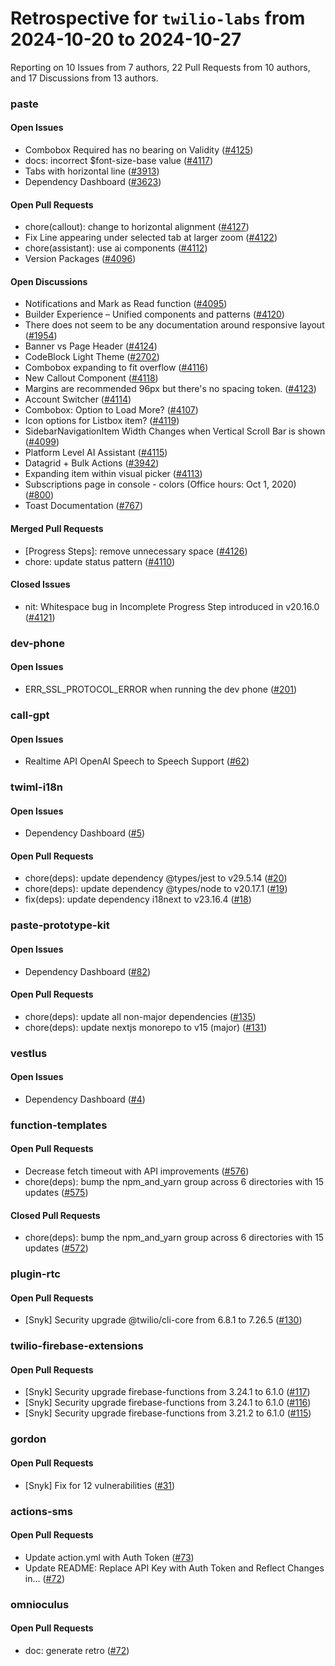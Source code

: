 # Retrospective for `twilio-labs` from 2024-10-20 to 2024-10-27

Reporting on 10 Issues from 7 authors, 22 Pull Requests from 10 authors, and 17 Discussions from 13 authors.


### paste

#### Open Issues

- Combobox Required has no bearing on Validity ([#4125](https://github.com/twilio-labs/paste/issues/4125))
- docs: incorrect $font-size-base value ([#4117](https://github.com/twilio-labs/paste/issues/4117))
- Tabs with horizontal line ([#3913](https://github.com/twilio-labs/paste/issues/3913))
- Dependency Dashboard ([#3623](https://github.com/twilio-labs/paste/issues/3623))

#### Open Pull Requests

- chore(callout): change to horizontal alignment ([#4127](https://github.com/twilio-labs/paste/pull/4127))
- Fix Line appearing under selected tab at larger zoom ([#4122](https://github.com/twilio-labs/paste/pull/4122))
- chore(assistant): use ai components ([#4112](https://github.com/twilio-labs/paste/pull/4112))
- Version Packages ([#4096](https://github.com/twilio-labs/paste/pull/4096))

#### Open Discussions

- Notifications and Mark as Read function ([#4095](https://github.com/twilio-labs/paste/discussions/4095))
- Builder Experience – Unified components and patterns ([#4120](https://github.com/twilio-labs/paste/discussions/4120))
- There does not seem to be any documentation around responsive layout ([#1954](https://github.com/twilio-labs/paste/discussions/1954))
- Banner vs Page Header ([#4124](https://github.com/twilio-labs/paste/discussions/4124))
- CodeBlock Light Theme ([#2702](https://github.com/twilio-labs/paste/discussions/2702))
- Combobox expanding to fit overflow ([#4116](https://github.com/twilio-labs/paste/discussions/4116))
- New Callout Component ([#4118](https://github.com/twilio-labs/paste/discussions/4118))
- Margins are recommended 96px but there's no spacing token. ([#4123](https://github.com/twilio-labs/paste/discussions/4123))
- Account Switcher ([#4114](https://github.com/twilio-labs/paste/discussions/4114))
- Combobox: Option to Load More? ([#4107](https://github.com/twilio-labs/paste/discussions/4107))
- Icon options for Listbox item? ([#4119](https://github.com/twilio-labs/paste/discussions/4119))
- SidebarNavigationItem Width Changes when Vertical Scroll Bar is shown ([#4099](https://github.com/twilio-labs/paste/discussions/4099))
- Platform Level AI Assistant ([#4115](https://github.com/twilio-labs/paste/discussions/4115))
- Datagrid + Bulk Actions ([#3942](https://github.com/twilio-labs/paste/discussions/3942))
- Expanding item within visual picker ([#4113](https://github.com/twilio-labs/paste/discussions/4113))
- Subscriptions page in console - colors (Office hours: Oct 1, 2020) ([#800](https://github.com/twilio-labs/paste/discussions/800))
- Toast Documentation ([#767](https://github.com/twilio-labs/paste/discussions/767))

#### Merged Pull Requests

- [Progress Steps]: remove unnecessary space ([#4126](https://github.com/twilio-labs/paste/pull/4126))
- chore: update status pattern ([#4110](https://github.com/twilio-labs/paste/pull/4110))

#### Closed Issues

- nit: Whitespace bug in Incomplete Progress Step introduced in v20.16.0 ([#4121](https://github.com/twilio-labs/paste/issues/4121))

### dev-phone

#### Open Issues

- ERR_SSL_PROTOCOL_ERROR when running the dev phone ([#201](https://github.com/twilio-labs/dev-phone/issues/201))

### call-gpt

#### Open Issues

- Realtime API OpenAI Speech to Speech Support ([#62](https://github.com/twilio-labs/call-gpt/issues/62))

### twiml-i18n

#### Open Issues

- Dependency Dashboard ([#5](https://github.com/twilio-labs/twiml-i18n/issues/5))

#### Open Pull Requests

- chore(deps): update dependency @types/jest to v29.5.14 ([#20](https://github.com/twilio-labs/twiml-i18n/pull/20))
- chore(deps): update dependency @types/node to v20.17.1 ([#19](https://github.com/twilio-labs/twiml-i18n/pull/19))
- fix(deps): update dependency i18next to v23.16.4 ([#18](https://github.com/twilio-labs/twiml-i18n/pull/18))

### paste-prototype-kit

#### Open Issues

- Dependency Dashboard ([#82](https://github.com/twilio-labs/paste-prototype-kit/issues/82))

#### Open Pull Requests

- chore(deps): update all non-major dependencies ([#135](https://github.com/twilio-labs/paste-prototype-kit/pull/135))
- chore(deps): update nextjs monorepo to v15 (major) ([#131](https://github.com/twilio-labs/paste-prototype-kit/pull/131))

### vestlus

#### Open Issues

- Dependency Dashboard ([#4](https://github.com/twilio-labs/vestlus/issues/4))

### function-templates

#### Open Pull Requests

- Decrease fetch timeout with API improvements ([#576](https://github.com/twilio-labs/function-templates/pull/576))
- chore(deps): bump the npm_and_yarn group across 6 directories with 15 updates ([#575](https://github.com/twilio-labs/function-templates/pull/575))

#### Closed Pull Requests

- chore(deps): bump the npm_and_yarn group across 6 directories with 15 updates ([#572](https://github.com/twilio-labs/function-templates/pull/572))

### plugin-rtc

#### Open Pull Requests

- [Snyk] Security upgrade @twilio/cli-core from 6.8.1 to 7.26.5 ([#130](https://github.com/twilio-labs/plugin-rtc/pull/130))

### twilio-firebase-extensions

#### Open Pull Requests

- [Snyk] Security upgrade firebase-functions from 3.24.1 to 6.1.0 ([#117](https://github.com/twilio-labs/twilio-firebase-extensions/pull/117))
- [Snyk] Security upgrade firebase-functions from 3.24.1 to 6.1.0 ([#116](https://github.com/twilio-labs/twilio-firebase-extensions/pull/116))
- [Snyk] Security upgrade firebase-functions from 3.21.2 to 6.1.0 ([#115](https://github.com/twilio-labs/twilio-firebase-extensions/pull/115))

### gordon

#### Open Pull Requests

- [Snyk] Fix for 12 vulnerabilities ([#31](https://github.com/twilio-labs/gordon/pull/31))

### actions-sms

#### Open Pull Requests

- Update action.yml with Auth Token ([#73](https://github.com/twilio-labs/actions-sms/pull/73))
- Update README: Replace API Key with Auth Token and Reflect Changes in… ([#72](https://github.com/twilio-labs/actions-sms/pull/72))

### omnioculus

#### Open Pull Requests

- doc: generate retro ([#72](https://github.com/twilio-labs/omnioculus/pull/72))